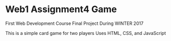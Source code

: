 # Web1 Assignment4 Game
First Web Development Course Final Project
During WINTER 2017

This is a simple card game for two players 
Uses HTML, CSS, and JavaScript
